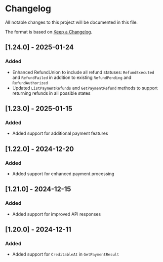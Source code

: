 # Changelog

All notable changes to this project will be documented in this file.

The format is based on [Keep a Changelog](https://keepachangelog.com/en/1.0.0/).

## [1.24.0] - 2025-01-24

### Added

- Enhanced RefundUnion to include all refund statuses: `RefundExecuted` and `RefundFailed` in addition to existing `RefundPending` and `RefundAuthorized`
- Updated `ListPaymentRefunds` and `GetPaymentRefund` methods to support returning refunds in all possible states

## [1.23.0] - 2025-01-15

### Added

- Added support for additional payment features

## [1.22.0] - 2024-12-20

### Added

- Added support for enhanced payment processing

## [1.21.0] - 2024-12-15

### Added

- Added support for improved API responses

## [1.20.0] - 2024-12-11

### Added

- Added support for `CreditableAt` in `GetPaymentResult`